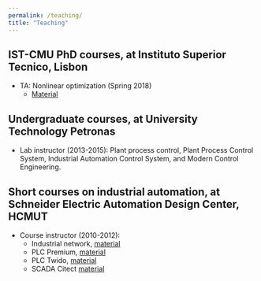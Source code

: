 ```yaml
---
permalink: /teaching/
title: "Teaching"
---
```


## IST-CMU PhD courses, at Instituto Superior Tecnico, Lisbon
- TA: Nonlinear optimization (Spring 2018)
    - [Material](http://users.isr.ist.utl.pt/~jxavier/NonlinearOptimization18799-2018.html)

## Undergraduate courses, at University Technology Petronas
- Lab instructor (2013-2015): Plant process control, Plant Process Control System, Industrial Automation Control System, and Modern
Control Engineering.

## Short courses on industrial automation, at Schneider Electric Automation Design Center, HCMUT
- Course instructor (2010-2012):
    - Industrial network, [material]()
    - PLC Premium, [material]()
    - PLC Twido, [material]()
    - SCADA Citect [material]()

